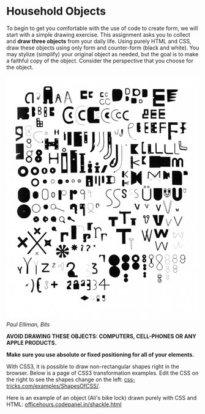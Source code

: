 # Household Objects

To begin to get you comfortable with the use of code to create form, we will start with a simple drawing exercise. This assignment asks you to collect and **draw three objects** from your daily life. Using purely HTML and CSS, draw these objects using only form and counter-form (black and white). You may stylize (simplify) your original object as needed, but the goal is to make a faithful copy of the object. Consider the perspective that you choose for the object.

![Objects in an arrangement](../media/paul-elliman-bits.png "Paul Elliman, Bits")  
*Paul Elliman, Bits*

**AVOID DRAWING THESE OBJECTS: COMPUTERS, CELL-PHONES OR ANY APPLE PRODUCTS.**

**Make sure you use absolute or fixed positioning for all of your elements.**

With CSS3, it is possible to draw non-rectangular shapes right in the browser. Below is a page of CSS3 transformation examples. Edit the CSS on the right to see the shapes change on the left: [css-tricks.com/examples/ShapesOfCSS/](https://css-tricks.com/the-shapes-of-css/).

Here is an example of an object (Ali's bike lock) drawn purely with CSS and HTML: [officehours.codepanel.in/shackle.html](http://officehours.codepanel.in/shackle.html)